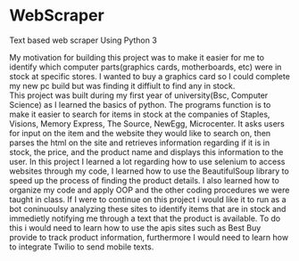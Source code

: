 # WebScraper
Text based web scraper Using Python 3

My motivation for building this project was to make it easier for me to identify which computer parts(graphics cards, motherboards, etc) were in stock at specific stores. I wanted to buy a graphics card so I could complete my new pc build but was finding it diffiult to find any in stock.  
This project was built during my first year of university(Bsc, Computer Science) as I learned the basics of python.
The programs function is to make it easier to search for items in stock at the companies of Staples, Visions, Memory Express, The Source, NewEgg, Microcenter. It asks users for input on the item and the website they would like to search on, then parses the html on the site and retrieves information regarding if it is in stock, the price, and the product name and displays this information to the user. 
In this project I learned a lot regarding how to use selenium to access websites through my code, I learned how to use the BeautifulSoup library to speed up the process of finding the product details. I also learned how to organize my code and apply OOP and the other coding procedures we were taught in class.
If I were to continue on this project i would like it to run as a bot coninuoulsy analyzing these sites to identify items that are in stock and immedietly notifying me through a text that the product is available. To do this i would need to learn how to use the apis sites such as Best Buy provide to track product information, furthermore I would need to learn how to integrate Twilio to send mobile texts. 

